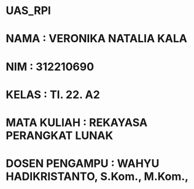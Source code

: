 # UAS_RPl

# NAMA  : VERONIKA NATALIA KALA

# NIM  : 312210690

# KELAS  : TI. 22. A2

# MATA KULIAH  : REKAYASA PERANGKAT LUNAK

# DOSEN PENGAMPU  : WAHYU HADIKRISTANTO, S.Kom., M.Kom.,  
